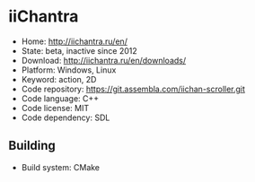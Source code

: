 # iiChantra

- Home: http://iichantra.ru/en/
- State: beta, inactive since 2012
- Download: http://iichantra.ru/en/downloads/
- Platform: Windows, Linux
- Keyword: action, 2D
- Code repository: https://git.assembla.com/iichan-scroller.git
- Code language: C++
- Code license: MIT
- Code dependency: SDL

## Building

- Build system: CMake
